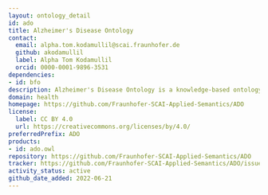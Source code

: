 ```yaml
---
layout: ontology_detail
id: ado
title: Alzheimer's Disease Ontology
contact:
  email: alpha.tom.kodamullil@scai.fraunhofer.de
  github: akodamullil
  label: Alpha Tom Kodamullil
  orcid: 0000-0001-9896-3531
dependencies:
- id: bfo
description: Alzheimer's Disease Ontology is a knowledge-based ontology that encompasses varieties of concepts related to Alzheimer'S Disease, structured by upper level Basic Formal Ontology(BFO). This Ontology is enriched by the interrelated entities that demonstrate the network of the understanding on Alzheimer's disease and can be readily applied for text mining.
domain: health
homepage: https://github.com/Fraunhofer-SCAI-Applied-Semantics/ADO
license:
  label: CC BY 4.0
  url: https://creativecommons.org/licenses/by/4.0/
preferredPrefix: ADO
products:
- id: ado.owl
repository: https://github.com/Fraunhofer-SCAI-Applied-Semantics/ADO
tracker: https://github.com/Fraunhofer-SCAI-Applied-Semantics/ADO/issues
activity_status: active
github_date_added: 2022-06-21
---
```


